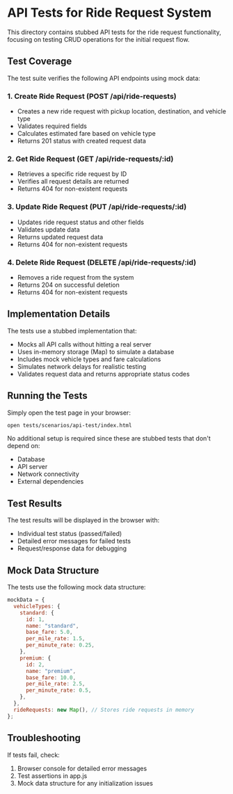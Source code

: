 # API Tests for Ride Request System

This directory contains stubbed API tests for the ride request functionality, focusing on testing CRUD operations for the initial request flow.

## Test Coverage

The test suite verifies the following API endpoints using mock data:

### 1. Create Ride Request (POST /api/ride-requests)

- Creates a new ride request with pickup location, destination, and vehicle type
- Validates required fields
- Calculates estimated fare based on vehicle type
- Returns 201 status with created request data

### 2. Get Ride Request (GET /api/ride-requests/:id)

- Retrieves a specific ride request by ID
- Verifies all request details are returned
- Returns 404 for non-existent requests

### 3. Update Ride Request (PUT /api/ride-requests/:id)

- Updates ride request status and other fields
- Validates update data
- Returns updated request data
- Returns 404 for non-existent requests

### 4. Delete Ride Request (DELETE /api/ride-requests/:id)

- Removes a ride request from the system
- Returns 204 on successful deletion
- Returns 404 for non-existent requests

## Implementation Details

The tests use a stubbed implementation that:

- Mocks all API calls without hitting a real server
- Uses in-memory storage (Map) to simulate a database
- Includes mock vehicle types and fare calculations
- Simulates network delays for realistic testing
- Validates request data and returns appropriate status codes

## Running the Tests

Simply open the test page in your browser:

```bash
open tests/scenarios/api-test/index.html
```

No additional setup is required since these are stubbed tests that don't depend on:

- Database
- API server
- Network connectivity
- External dependencies

## Test Results

The test results will be displayed in the browser with:

- Individual test status (passed/failed)
- Detailed error messages for failed tests
- Request/response data for debugging

## Mock Data Structure

The tests use the following mock data structure:

```javascript
mockData = {
  vehicleTypes: {
    standard: {
      id: 1,
      name: "standard",
      base_fare: 5.0,
      per_mile_rate: 1.5,
      per_minute_rate: 0.25,
    },
    premium: {
      id: 2,
      name: "premium",
      base_fare: 10.0,
      per_mile_rate: 2.5,
      per_minute_rate: 0.5,
    },
  },
  rideRequests: new Map(), // Stores ride requests in memory
};
```

## Troubleshooting

If tests fail, check:

1. Browser console for detailed error messages
2. Test assertions in app.js
3. Mock data structure for any initialization issues
